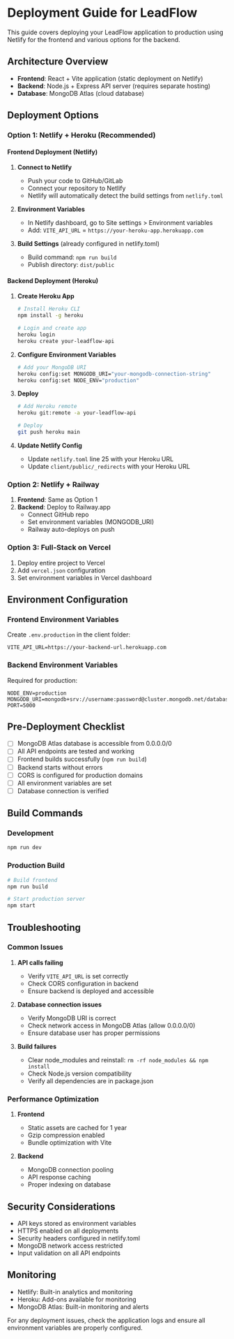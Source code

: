 # Deployment Guide for LeadFlow

This guide covers deploying your LeadFlow application to production using Netlify for the frontend and various options for the backend.

## Architecture Overview

- **Frontend**: React + Vite application (static deployment on Netlify)
- **Backend**: Node.js + Express API server (requires separate hosting)
- **Database**: MongoDB Atlas (cloud database)

## Deployment Options

### Option 1: Netlify + Heroku (Recommended)

#### Frontend Deployment (Netlify)

1. **Connect to Netlify**
   - Push your code to GitHub/GitLab
   - Connect your repository to Netlify
   - Netlify will automatically detect the build settings from `netlify.toml`

2. **Environment Variables**
   - In Netlify dashboard, go to Site settings > Environment variables
   - Add: `VITE_API_URL` = `https://your-heroku-app.herokuapp.com`

3. **Build Settings** (already configured in netlify.toml)
   - Build command: `npm run build`
   - Publish directory: `dist/public`

#### Backend Deployment (Heroku)

1. **Create Heroku App**
   ```bash
   # Install Heroku CLI
   npm install -g heroku
   
   # Login and create app
   heroku login
   heroku create your-leadflow-api
   ```

2. **Configure Environment Variables**
   ```bash
   # Add your MongoDB URI
   heroku config:set MONGODB_URI="your-mongodb-connection-string"
   heroku config:set NODE_ENV="production"
   ```

3. **Deploy**
   ```bash
   # Add Heroku remote
   heroku git:remote -a your-leadflow-api
   
   # Deploy
   git push heroku main
   ```

4. **Update Netlify Config**
   - Update `netlify.toml` line 25 with your Heroku URL
   - Update `client/public/_redirects` with your Heroku URL

### Option 2: Netlify + Railway

1. **Frontend**: Same as Option 1
2. **Backend**: Deploy to Railway.app
   - Connect GitHub repo
   - Set environment variables (MONGODB_URI)
   - Railway auto-deploys on push

### Option 3: Full-Stack on Vercel

1. Deploy entire project to Vercel
2. Add `vercel.json` configuration
3. Set environment variables in Vercel dashboard

## Environment Configuration

### Frontend Environment Variables

Create `.env.production` in the client folder:

```env
VITE_API_URL=https://your-backend-url.herokuapp.com
```

### Backend Environment Variables

Required for production:

```env
NODE_ENV=production
MONGODB_URI=mongodb+srv://username:password@cluster.mongodb.net/database
PORT=5000
```

## Pre-Deployment Checklist

- [ ] MongoDB Atlas database is accessible from 0.0.0.0/0
- [ ] All API endpoints are tested and working
- [ ] Frontend builds successfully (`npm run build`)
- [ ] Backend starts without errors
- [ ] CORS is configured for production domains
- [ ] All environment variables are set
- [ ] Database connection is verified

## Build Commands

### Development
```bash
npm run dev
```

### Production Build
```bash
# Build frontend
npm run build

# Start production server
npm start
```

## Troubleshooting

### Common Issues

1. **API calls failing**
   - Verify `VITE_API_URL` is set correctly
   - Check CORS configuration in backend
   - Ensure backend is deployed and accessible

2. **Database connection issues**
   - Verify MongoDB URI is correct
   - Check network access in MongoDB Atlas (allow 0.0.0.0/0)
   - Ensure database user has proper permissions

3. **Build failures**
   - Clear node_modules and reinstall: `rm -rf node_modules && npm install`
   - Check Node.js version compatibility
   - Verify all dependencies are in package.json

### Performance Optimization

1. **Frontend**
   - Static assets are cached for 1 year
   - Gzip compression enabled
   - Bundle optimization with Vite

2. **Backend**
   - MongoDB connection pooling
   - API response caching
   - Proper indexing on database

## Security Considerations

- API keys stored as environment variables
- HTTPS enabled on all deployments
- Security headers configured in netlify.toml
- MongoDB network access restricted
- Input validation on all API endpoints

## Monitoring

- Netlify: Built-in analytics and monitoring
- Heroku: Add-ons available for monitoring
- MongoDB Atlas: Built-in monitoring and alerts

For any deployment issues, check the application logs and ensure all environment variables are properly configured.